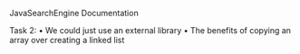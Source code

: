 JavaSearchEngine Documentation


Task 2:
•	We could just use an external library
•	The benefits of copying an array over creating a linked list
